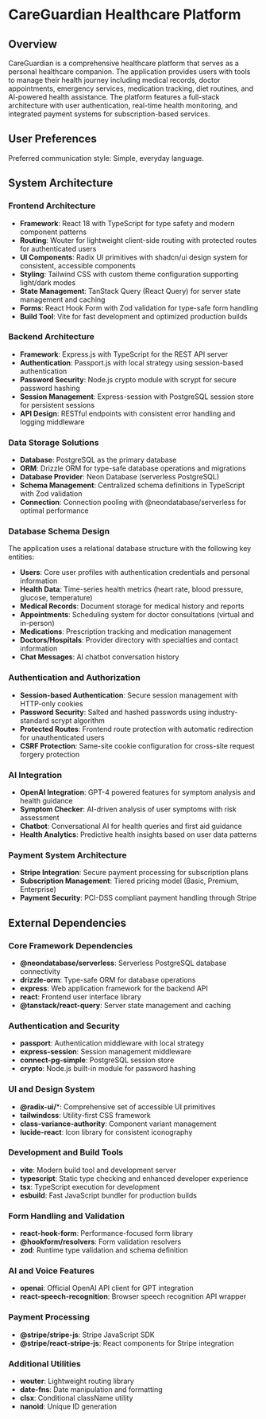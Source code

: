 # CareGuardian Healthcare Platform

## Overview

CareGuardian is a comprehensive healthcare platform that serves as a personal healthcare companion. The application provides users with tools to manage their health journey including medical records, doctor appointments, emergency services, medication tracking, diet routines, and AI-powered health assistance. The platform features a full-stack architecture with user authentication, real-time health monitoring, and integrated payment systems for subscription-based services.

## User Preferences

Preferred communication style: Simple, everyday language.

## System Architecture

### Frontend Architecture
- **Framework**: React 18 with TypeScript for type safety and modern component patterns
- **Routing**: Wouter for lightweight client-side routing with protected routes for authenticated users
- **UI Components**: Radix UI primitives with shadcn/ui design system for consistent, accessible components
- **Styling**: Tailwind CSS with custom theme configuration supporting light/dark modes
- **State Management**: TanStack Query (React Query) for server state management and caching
- **Forms**: React Hook Form with Zod validation for type-safe form handling
- **Build Tool**: Vite for fast development and optimized production builds

### Backend Architecture
- **Framework**: Express.js with TypeScript for the REST API server
- **Authentication**: Passport.js with local strategy using session-based authentication
- **Password Security**: Node.js crypto module with scrypt for secure password hashing
- **Session Management**: Express-session with PostgreSQL session store for persistent sessions
- **API Design**: RESTful endpoints with consistent error handling and logging middleware

### Data Storage Solutions
- **Database**: PostgreSQL as the primary database
- **ORM**: Drizzle ORM for type-safe database operations and migrations
- **Database Provider**: Neon Database (serverless PostgreSQL)
- **Schema Management**: Centralized schema definitions in TypeScript with Zod validation
- **Connection**: Connection pooling with @neondatabase/serverless for optimal performance

### Database Schema Design
The application uses a relational database structure with the following key entities:
- **Users**: Core user profiles with authentication credentials and personal information
- **Health Data**: Time-series health metrics (heart rate, blood pressure, glucose, temperature)
- **Medical Records**: Document storage for medical history and reports
- **Appointments**: Scheduling system for doctor consultations (virtual and in-person)
- **Medications**: Prescription tracking and medication management
- **Doctors/Hospitals**: Provider directory with specialties and contact information
- **Chat Messages**: AI chatbot conversation history

### Authentication and Authorization
- **Session-based Authentication**: Secure session management with HTTP-only cookies
- **Password Security**: Salted and hashed passwords using industry-standard scrypt algorithm
- **Protected Routes**: Frontend route protection with automatic redirection for unauthenticated users
- **CSRF Protection**: Same-site cookie configuration for cross-site request forgery protection

### AI Integration
- **OpenAI Integration**: GPT-4 powered features for symptom analysis and health guidance
- **Symptom Checker**: AI-driven analysis of user symptoms with risk assessment
- **Chatbot**: Conversational AI for health queries and first aid guidance
- **Health Analytics**: Predictive health insights based on user data patterns

### Payment System Architecture
- **Stripe Integration**: Secure payment processing for subscription plans
- **Subscription Management**: Tiered pricing model (Basic, Premium, Enterprise)
- **Payment Security**: PCI-DSS compliant payment handling through Stripe

## External Dependencies

### Core Framework Dependencies
- **@neondatabase/serverless**: Serverless PostgreSQL database connectivity
- **drizzle-orm**: Type-safe ORM for database operations
- **express**: Web application framework for the backend API
- **react**: Frontend user interface library
- **@tanstack/react-query**: Server state management and caching

### Authentication and Security
- **passport**: Authentication middleware with local strategy
- **express-session**: Session management middleware
- **connect-pg-simple**: PostgreSQL session store
- **crypto**: Node.js built-in module for password hashing

### UI and Design System
- **@radix-ui/***: Comprehensive set of accessible UI primitives
- **tailwindcss**: Utility-first CSS framework
- **class-variance-authority**: Component variant management
- **lucide-react**: Icon library for consistent iconography

### Development and Build Tools
- **vite**: Modern build tool and development server
- **typescript**: Static type checking and enhanced developer experience
- **tsx**: TypeScript execution for development
- **esbuild**: Fast JavaScript bundler for production builds

### Form Handling and Validation
- **react-hook-form**: Performance-focused form library
- **@hookform/resolvers**: Form validation resolvers
- **zod**: Runtime type validation and schema definition

### AI and Voice Features
- **openai**: Official OpenAI API client for GPT integration
- **react-speech-recognition**: Browser speech recognition API wrapper

### Payment Processing
- **@stripe/stripe-js**: Stripe JavaScript SDK
- **@stripe/react-stripe-js**: React components for Stripe integration

### Additional Utilities
- **wouter**: Lightweight routing library
- **date-fns**: Date manipulation and formatting
- **clsx**: Conditional className utility
- **nanoid**: Unique ID generation